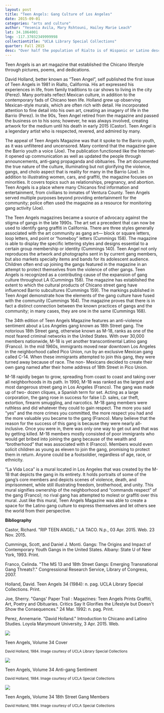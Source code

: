 ```yaml
---
layout: post
title: "Teen Angels: Gang Culture of Los Angeles"
date: 2015-09-01
categories: "arts and culture"
author: "Yesenia Avila, Mary Rshtouni, Hailey Marie Leach"
lat: 34.1064001
lng: -117.37032349999998
collectiontitle: "UCLA Library Special Collections"
quarter: Fall 2015
desc: "Over half the population of Rialto is of Hispanic or Latino descent. The Teen Angels Magazine is a business located in Rialto, where the youth get to speak their mind. This magazine publishes gang graffiti, artwork, poetry and even obituaries; geared toward minorities and youth, it depicts the culture of gangs in Los Angeles"
---
```

Teen Angels is an art magazine that established the Chicano lifestyle through pictures, poems, and dedications.

David Holland, better known as “Teen Angel”, self published the first issue of Teen Angels in 1981 in Rialto, California. His art expressed his experiences in life, from family traditions to car shows to living in the city (Perez). Many portraits reflect Mexican culture, in addition to the contemporary fads of Chicano teen life. Holland grew up observing Mexican-style murals, which are often rich with detail. He incorporated attention to fine detail into his own art, creating an imagery of life in the Barrio (Perez). In the 90s, Teen Angel retired from the magazine and passed the business on to his sons; however, he was always involved, creating artwork for the medium until his death in early 2015 (Castor). Teen Angel is a legendary artist who is respected, revered, and admired by many.

The appeal of Teen Angels Magazine was that it spoke to the Barrio youth, as it was unfiltered and uncensored. Many contend that the magazine gave the Barrio youth a voice (Joe). The publication functioned like the Internet- it opened up communication as well as updated the people through announcements, anti-gang propaganda and obituaries. The art documented the true nature of the culture, illuminating but not glorifying the violence, gangs, and cholo aspect that is reality for many in the Barrio (Joe). In addition to illustrating women, cars, and graffiti, the magazine focuses on minorities. It covers topics such as relationships, pregnancy, and abortion. Teen Angels is a place where many Chicanos find information and entertainment, from civilians to inmates of Ventura County. Teen Angels served multiple purposes beyond providing entertainment for the community; police often used the magazine as a resource for monitoring gang activity (Joe).

The Teen Angels magazines became a source of advocacy against the stigma of gangs in the late 1990s. The art set a precedent that can now be used to identify gang graffiti in California. There are three styles generally associated with the art community as gang art— block or square letters, loop letters, and point or “homeboy” letters (Cummings 158). The magazine is able to display the specific lettering styles and designs essential to a certain group membership or identity (Cummings 140). Teen Angel not only reproduces the artwork and photographs sent in by current gang members, but also markets specialty items and bands for its adolescent audience. Children often end up joining the gangs featured in the magazine in an attempt to protect themselves from the violence of other gangs. Teen Angels is recognized as a contributing cause of the expansion of gang culture throughout LA (Cummings 158). The magazine has established the extent to which the cultural products of Chicano street gang have influenced Barrio subcultures (Cummings 159). The markings published in Teen Angel demonstrate how the elements of the gang culture have fused with the community (Cummings 164). The magazine proves that there is in fact a distinct connection between the known practices of gangs and the community; in many cases, they are one in the same (Cummings 168).

The 34th edition of Teen Angels Magazine features an anti-violence sentiment about a Los Angeles gang known as 18th Street gang. The notorious 18th Street gang, otherwise known as M-18, ranks as one of the most feared criminal networks in the United States. With over 30,000 members nationwide, M-18 is yet another transcontinental Latino gang (Franco). In the mid 1960s, immigrants moved near downtown Los Angeles in the neighborhood called Pico Union, run by an exclusive Mexican gang called C-14. When these immigrants attempted to join this gang, they were turned away because of race. The non- Mexicans decided to create their own gang named after their home address of 18th Street in Pico Union.

M-18 rapidly began to grow, spreading from coast to coast and taking over all neighborhoods in its path. In 1990, M-18 was ranked as the largest and most dangerous street gang in Los Angeles (Franco). The gang was made up of two- dozen cliques, a Spanish term for set. Acting as a large corporation, the gang rose in success for false I.D. sales, car theft, extortion, firearm smuggling, and narcotics. M-18 gang members were ruthless and did whatever they could to gain respect. The more you said “yes” and the more crimes you committed, the more respect you had and the more valuable you became to the gang (Franco). Many believe that the reason for the success of this gang is because they were nearly all-inclusive. Once you were in, there was only one way to get out and that was by getting killed. M-18 members mostly consisted of poor immigrants who would get bribed into joining the gang because of the wealth and “brotherhood” that was associated with it (Franco). Members would even solicit children as young as eleven to join the gang, promising to protect them in return. Anyone could be a footsoldier, regardless of age, race, or ethnicity.

“La Vida Loca” is a mural located in Los Angeles that was created by the M-18 that depicts the gang in its entirety. It holds portraits of some of the gang’s core members and depicts scenes of violence, death, and imprisonment, while still illustrating freedom, brotherhood, and unity. This mural signifies ownership of the neighborhood and “commands respect” of the gang (Franco); no rival gang has attempted to molest or graffiti over this mural. Just like this mural, Teen Angels Magazine was able to create a space for the Latino gang culture to express themselves and let others see the world from their perspective.


**Bibliography**

Castor, Richard. &quot;RIP TEEN ANGEL.&quot; LA TACO. N.p., 03 Apr. 2015. Web. 23 Nov. 2015.

Cummings, Scott, and Daniel J. Monti. Gangs: The Origins and Impact of Contemporary Youth Gangs in the United States. Albany: State U of New York, 1993. Print.

Franco, Celinda. &quot;The MS 13 and 18th Street Gangs: Emerging Transnational Gang Threats?.&quot; Congressional Research Service, Library of Congress, 2007.

Holland, David. Teen Angels 34 (1984): n. pag. UCLA Library Special Collections. Print.

Joe, Sherry. &quot;Gangs' Paper Trail : Magazines: Teen Angels Prints Graffiti, Art, Poetry and Obituaries. Critics Say It Glorifies the Lifestyle but Doesn't Show the Consequences.&quot; 24 Mar. 1992: n. pag. Print.

Perez, Annemarie. &quot;David Holland.&quot; Introduction to Chicano and Latino Studies. Loyola Marymount University, 3 Apr. 2015. Web.


<img src='../images/teenangels1.jpg' alttext='Teen Angels Magazine illustration of a car surrounded by four gang members. They are holding up their hands to form the word "CUZZ," commonly associated wiht the Cripps.'>
<figcaption><p>Teen Angels, Volume 34 Cover</p><p><small>David Holland, 1984. Image courtesy of UCLA Library Special Collections</small></p>
<img src='../images/teenangels2.jpg' alttext='A call-to-action anti-gang sentiment published in the magazine. It compares the 18th Street gang to an army, saying people should be more wary of the effects of gang culture on the community.'>
<figcaption><p>Teen Angels, Volume 34 Anti-gang Sentiment</p><p><small>David Holland, 1984. Image courtesy of UCLA Special Collections</small></p>
<img src='../images/teenangels3.jpg' alttext='A picture of four members of 18th Street gang holding shotguns.'>
<figcaption><p>Teen Angels, Volume 34 18th Street Gang Members</p><p><small>David Holland, 1984. Image courtesy of UCLA Special Collections</small></p>
